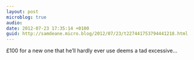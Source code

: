 ```yaml
---
layout: post
microblog: true
audio: 
date: 2012-07-23 17:35:14 +0100
guid: http://samdeane.micro.blog/2012/07/23/t227441753794441218.html
---
```

£100 for a new one that he’ll hardly ever use deems a tad excessive...
